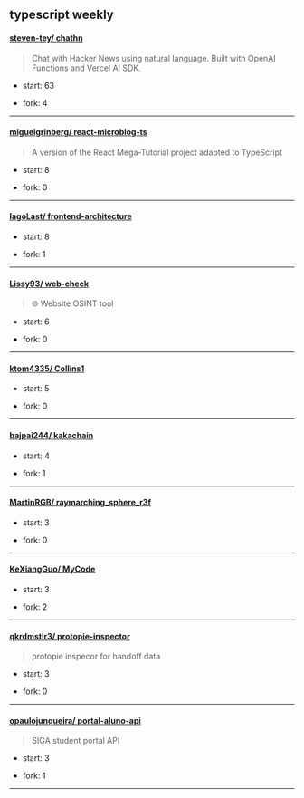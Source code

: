 ## typescript weekly

#### [steven-tey/ chathn](https://github.com/steven-tey/chathn)
>  Chat with Hacker News using natural language. Built with OpenAI Functions and Vercel AI SDK.
+ start: 63
+ fork: 4
---
#### [miguelgrinberg/ react-microblog-ts](https://github.com/miguelgrinberg/react-microblog-ts)
>  A version of the React Mega-Tutorial project adapted to TypeScript
+ start: 8
+ fork: 0
---
#### [IagoLast/ frontend-architecture](https://github.com/IagoLast/frontend-architecture)
>  
+ start: 8
+ fork: 1
---
#### [Lissy93/ web-check](https://github.com/Lissy93/web-check)
>  🌐 Website OSINT tool
+ start: 6
+ fork: 0
---
#### [ktom4335/ Collins1](https://github.com/ktom4335/Collins1)
>  
+ start: 5
+ fork: 0
---
#### [bajpai244/ kakachain](https://github.com/bajpai244/kakachain)
>  
+ start: 4
+ fork: 1
---
#### [MartinRGB/ raymarching_sphere_r3f](https://github.com/MartinRGB/raymarching_sphere_r3f)
>  
+ start: 3
+ fork: 0
---
#### [KeXiangGuo/ MyCode](https://github.com/KeXiangGuo/MyCode)
>  
+ start: 3
+ fork: 2
---
#### [qkrdmstlr3/ protopie-inspector](https://github.com/qkrdmstlr3/protopie-inspector)
>  protopie inspecor for handoff data
+ start: 3
+ fork: 0
---
#### [opaulojunqueira/ portal-aluno-api](https://github.com/opaulojunqueira/portal-aluno-api)
>  SIGA student portal API
+ start: 3
+ fork: 1
---